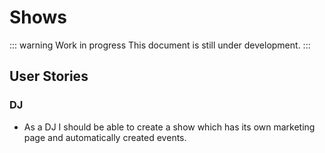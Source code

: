 # Shows

::: warning Work in progress
This document is still under development.
:::

## User Stories

### DJ

- As a DJ I should be able to create a show which has its own marketing page and automatically created events.
